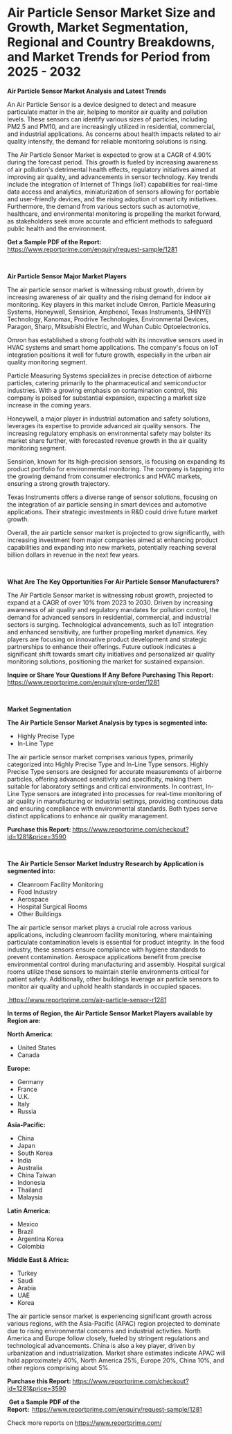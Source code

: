 <p><h1>Air Particle Sensor Market Size and Growth, Market Segmentation, Regional and Country Breakdowns, and Market Trends for Period from 2025 -  2032</h1></p><p><strong>Air Particle Sensor Market Analysis and Latest Trends</strong></p>
<p><p>An Air Particle Sensor is a device designed to detect and measure particulate matter in the air, helping to monitor air quality and pollution levels. These sensors can identify various sizes of particles, including PM2.5 and PM10, and are increasingly utilized in residential, commercial, and industrial applications. As concerns about health impacts related to air quality intensify, the demand for reliable monitoring solutions is rising. </p><p>The Air Particle Sensor Market is expected to grow at a CAGR of 4.90% during the forecast period. This growth is fueled by increasing awareness of air pollution's detrimental health effects, regulatory initiatives aimed at improving air quality, and advancements in sensor technology. Key trends include the integration of Internet of Things (IoT) capabilities for real-time data access and analytics, miniaturization of sensors allowing for portable and user-friendly devices, and the rising adoption of smart city initiatives. Furthermore, the demand from various sectors such as automotive, healthcare, and environmental monitoring is propelling the market forward, as stakeholders seek more accurate and efficient methods to safeguard public health and the environment.</p></p>
<p><strong>Get a Sample PDF of the Report:&nbsp;</strong> <a href="https://www.reportprime.com/enquiry/request-sample/1281?utm_campaign=2643&utm_medium=2&utm_source=Github&utm_content=ia&utm_term=18032025&utm_id=air-particle-sensor">https://www.reportprime.com/enquiry/request-sample/1281</a></p>
<p>&nbsp;</p>
<p><strong>Air Particle Sensor Major Market Players</strong></p>
<p><p>The air particle sensor market is witnessing robust growth, driven by increasing awareness of air quality and the rising demand for indoor air monitoring. Key players in this market include Omron, Particle Measuring Systems, Honeywell, Sensirion, Amphenol, Texas Instruments, SHINYEI Technology, Kanomax, Prodrive Technologies, Environmental Devices, Paragon, Sharp, Mitsubishi Electric, and Wuhan Cubic Optoelectronics.</p><p>Omron has established a strong foothold with its innovative sensors used in HVAC systems and smart home applications. The company's focus on IoT integration positions it well for future growth, especially in the urban air quality monitoring segment.</p><p>Particle Measuring Systems specializes in precise detection of airborne particles, catering primarily to the pharmaceutical and semiconductor industries. With a growing emphasis on contamination control, this company is poised for substantial expansion, expecting a market size increase in the coming years.</p><p>Honeywell, a major player in industrial automation and safety solutions, leverages its expertise to provide advanced air quality sensors. The increasing regulatory emphasis on environmental safety may bolster its market share further, with forecasted revenue growth in the air quality monitoring segment.</p><p>Sensirion, known for its high-precision sensors, is focusing on expanding its product portfolio for environmental monitoring. The company is tapping into the growing demand from consumer electronics and HVAC markets, ensuring a strong growth trajectory.</p><p>Texas Instruments offers a diverse range of sensor solutions, focusing on the integration of air particle sensing in smart devices and automotive applications. Their strategic investments in R&D could drive future market growth.</p><p>Overall, the air particle sensor market is projected to grow significantly, with increasing investment from major companies aimed at enhancing product capabilities and expanding into new markets, potentially reaching several billion dollars in revenue in the next few years.</p></p>
<p>&nbsp;</p>
<p><strong>What Are The Key Opportunities For Air Particle Sensor Manufacturers?</strong></p>
<p><p>The Air Particle Sensor market is witnessing robust growth, projected to expand at a CAGR of over 10% from 2023 to 2030. Driven by increasing awareness of air quality and regulatory mandates for pollution control, the demand for advanced sensors in residential, commercial, and industrial sectors is surging. Technological advancements, such as IoT integration and enhanced sensitivity, are further propelling market dynamics. Key players are focusing on innovative product development and strategic partnerships to enhance their offerings. Future outlook indicates a significant shift towards smart city initiatives and personalized air quality monitoring solutions, positioning the market for sustained expansion.</p></p>
<p><strong>Inquire or Share Your Questions If Any Before Purchasing This Report:</strong> <a href="https://www.reportprime.com/enquiry/pre-order/1281?utm_campaign=2643&utm_medium=2&utm_source=Github&utm_content=ia&utm_term=18032025&utm_id=air-particle-sensor">https://www.reportprime.com/enquiry/pre-order/1281</a></p>
<p>&nbsp;</p>
<p><strong>Market Segmentation</strong></p>
<p><strong>The Air Particle Sensor Market Analysis by types is segmented into:</strong></p>
<p><ul><li>Highly Precise Type</li><li>In-Line Type</li></ul></p>
<p><p>The air particle sensor market comprises various types, primarily categorized into Highly Precise Type and In-Line Type sensors. Highly Precise Type sensors are designed for accurate measurements of airborne particles, offering advanced sensitivity and specificity, making them suitable for laboratory settings and critical environments. In contrast, In-Line Type sensors are integrated into processes for real-time monitoring of air quality in manufacturing or industrial settings, providing continuous data and ensuring compliance with environmental standards. Both types serve distinct applications to enhance air quality management.</p></p>
<p><strong>Purchase this Report:&nbsp;</strong><a href="https://www.reportprime.com/checkout?id=1281&price=3590&utm_campaign=2643&utm_medium=2&utm_source=Github&utm_content=ia&utm_term=18032025&utm_id=air-particle-sensor">https://www.reportprime.com/checkout?id=1281&price=3590</a></p>
<p>&nbsp;</p>
<p><strong>The Air Particle Sensor Market Industry Research by Application is segmented into:</strong></p>
<p><ul><li>Cleanroom Facility Monitoring</li><li>Food Industry</li><li>Aerospace</li><li>Hospital Surgical Rooms</li><li>Other Buildings</li></ul></p>
<p><p>The air particle sensor market plays a crucial role across various applications, including cleanroom facility monitoring, where maintaining particulate contamination levels is essential for product integrity. In the food industry, these sensors ensure compliance with hygiene standards to prevent contamination. Aerospace applications benefit from precise environmental control during manufacturing and assembly. Hospital surgical rooms utilize these sensors to maintain sterile environments critical for patient safety. Additionally, other buildings leverage air particle sensors to monitor air quality and uphold health standards in occupied spaces.</p></p>
<p><a href="https://www.reportprime.com/air-particle-sensor-r1281?utm_campaign=2643&utm_medium=2&utm_source=Github&utm_content=ia&utm_term=18032025&utm_id=air-particle-sensor">&nbsp;https://www.reportprime.com/air-particle-sensor-r1281</a></p>
<p><strong>In terms of Region, the Air Particle Sensor Market Players available by Region are:</strong></p>
<p>
    <p> <strong> North America: </strong>
        <ul>
            <li>United States</li>
            <li>Canada</li>
        </ul>
        </p> 
    <p> <strong> Europe: </strong>
        <ul>
            <li>Germany</li>
            <li>France</li>
            <li>U.K.</li>
            <li>Italy</li>
            <li>Russia</li>
        </ul>
        </p> 
    <p> <strong> Asia-Pacific: </strong>
        <ul>
            <li>China</li>
            <li>Japan</li>
            <li>South Korea</li>
            <li>India</li>
            <li>Australia</li>
            <li>China Taiwan</li>
            <li>Indonesia</li>
            <li>Thailand</li>
            <li>Malaysia</li>
        </ul>
        </p> 
    <p> <strong> Latin America: </strong>
        <ul>
            <li>Mexico</li>
            <li>Brazil</li>
            <li>Argentina Korea</li>
            <li>Colombia</li>
        </ul>
        </p> 
    <p> <strong> Middle East & Africa: </strong>
        <ul>
            <li>Turkey</li>
            <li>Saudi</li>
            <li>Arabia</li>
            <li>UAE</li>
            <li>Korea</li>
        </ul>
    </p>
    </p>
<p><p>The air particle sensor market is experiencing significant growth across various regions, with the Asia-Pacific (APAC) region projected to dominate due to rising environmental concerns and industrial activities. North America and Europe follow closely, fueled by stringent regulations and technological advancements. China is also a key player, driven by urbanization and industrialization. Market share estimates indicate APAC will hold approximately 40%, North America 25%, Europe 20%, China 10%, and other regions comprising about 5%.</p></p>
<p><strong>Purchase this Report: </strong><a href="https://www.reportprime.com/checkout?id=1281&price=3590&utm_campaign=2643&utm_medium=2&utm_source=Github&utm_content=ia&utm_term=18032025&utm_id=air-particle-sensor">https://www.reportprime.com/checkout?id=1281&price=3590</a></p>
<p>&nbsp;<strong>Get a Sample PDF of the Report:&nbsp;&nbsp;</strong><a href="https://www.reportprime.com/enquiry/request-sample/1281?utm_campaign=2643&utm_medium=2&utm_source=Github&utm_content=ia&utm_term=18032025&utm_id=air-particle-sensor">https://www.reportprime.com/enquiry/request-sample/1281</a></p>
<p><strong></strong></p>
<p>Check more reports on <a href="https://www.reportprime.com/?utm_campaign=2643&utm_medium=2&utm_source=Github&utm_content=ia&utm_term=18032025&utm_id=air-particle-sensor">https://www.reportprime.com/</a></p>